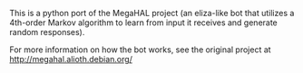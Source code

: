 This is a python port of the MegaHAL project (an eliza-like bot that utilizes a 4th-order Markov algorithm to learn from input it receives and generate random responses).

For more information on how the bot works, see the original project at http://megahal.alioth.debian.org/